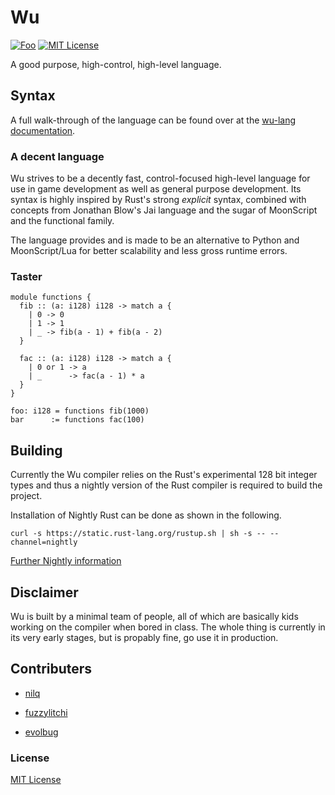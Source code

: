 # Wu

[![Foo](https://user-images.githubusercontent.com/7288322/34429152-141689f8-ecb9-11e7-8003-b5a10a5fcb29.png)](https://discord.gg/qm92sPP)
[![MIT License](https://img.shields.io/badge/license-MIT-blue.svg)](https://github.com/wu-lang/wu/blob/master/LICENSE)

A good purpose, high-control, high-level language.

## Syntax

A full walk-through of the language can be found over at the [wu-lang documentation](https://wu-lang.github.io/wu.html).

### A decent language

Wu strives to be a decently fast, control-focused high-level language for use in game development as well as general purpose development. Its syntax is highly inspired by Rust's strong *explicit* syntax, combined with concepts from Jonathan Blow's Jai language and the sugar of MoonScript and the functional family.

The language provides and is made to be an alternative to Python and MoonScript/Lua for better scalability and less gross runtime errors.

### Taster

```
module functions {
  fib :: (a: i128) i128 -> match a {
    | 0 -> 0
    | 1 -> 1
    | _ -> fib(a - 1) + fib(a - 2)
  }
  
  fac :: (a: i128) i128 -> match a {
    | 0 or 1 -> a
    | _      -> fac(a - 1) * a
  }
}

foo: i128 = functions fib(1000)
bar      := functions fac(100)

```

## Building

Currently the Wu compiler relies on the Rust's experimental 128 bit integer types and thus a nightly version of the Rust compiler is required to build the project.

Installation of Nightly Rust can be done as shown in the following.

```
curl -s https://static.rust-lang.org/rustup.sh | sh -s -- --channel=nightly
```

[Further Nightly information](https://doc.rust-lang.org/1.13.0/book/nightly-rust.html)

## Disclaimer

Wu is built by a minimal team of people, all of which are basically kids working on the compiler when bored in class. The whole thing is currently in its very early stages, but is propably fine, go use it in production.

## Contributers

- [nilq](https://github.com/nilq)

- [fuzzylitchi](https://github.com/fuzzylitchi)

- [evolbug](https://githubc.om/evolbug)

### License

[MIT License](https://github.com/wu-lang/wu/blob/master/LICENSE)
